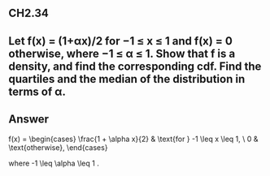 ## CH2.34
## Let f(x) = (1+αx)/2 for −1 ≤ x ≤ 1 and f(x) = 0 otherwise, where −1 ≤ α ≤ 1. Show that f is a density, and find the corresponding cdf. Find the quartiles and the median of the distribution in terms of α.

## Answer 


f(x) =
\begin{cases}
\frac{1 + \alpha x}{2} & \text{for } -1 \leq x \leq 1, \\
0 & \text{otherwise},
\end{cases}

where  -1 \leq \alpha \leq 1 .
